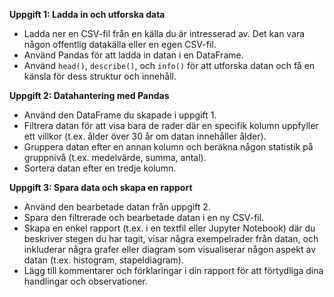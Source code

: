 **Uppgift 1: Ladda in och utforska data**

- Ladda ner en CSV-fil från en källa du är intresserad av. Det kan vara någon offentlig datakälla eller en egen CSV-fil.
- Använd Pandas för att ladda in datan i en DataFrame.
- Använd `head()`, `describe()`, och `info()` för att utforska datan och få en känsla för dess struktur och innehåll.

**Uppgift 2: Datahantering med Pandas**

- Använd den DataFrame du skapade i uppgift 1.
- Filtrera datan för att visa bara de rader där en specifik kolumn uppfyller ett villkor (t.ex. ålder över 30 år om datan innehåller ålder).
- Gruppera datan efter en annan kolumn och beräkna någon statistik på gruppnivå (t.ex. medelvärde, summa, antal).
- Sortera datan efter en tredje kolumn.

**Uppgift 3: Spara data och skapa en rapport**

- Använd den bearbetade datan från uppgift 2.
- Spara den filtrerade och bearbetade datan i en ny CSV-fil.
- Skapa en enkel rapport (t.ex. i en textfil eller Jupyter Notebook) där du beskriver stegen du har tagit, visar några exempelrader från datan, och inkluderar några grafer eller diagram som visualiserar någon aspekt av datan (t.ex. histogram, stapeldiagram).
- Lägg till kommentarer och förklaringar i din rapport för att förtydliga dina handlingar och observationer.

